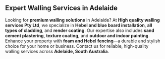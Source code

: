 ## Expert Walling Services in Adelaide 

Looking for **premium walling solutions** in Adelaide? At **High quality walling services Pty Ltd**, we specialize in **Hebel and blue board installation**, **all types of cladding**, and **render coating**. Our expertise also includes **sand cement plastering**, **texture coating**, and **outdoor and indoor painting**. Enhance your property with **foam and Hebel fencing**—a durable and stylish choice for your home or business. Contact us for reliable, high-quality walling services across **Adelaide, South Australia**.  